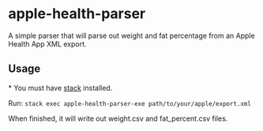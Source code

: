 # apple-health-parser

A simple parser that will parse out weight and fat percentage from an Apple Health App XML export.

## Usage

\* You must have [stack](https://docs.haskellstack.org/en/stable/README/) installed.

Run: `stack exec apple-health-parser-exe path/to/your/apple/export.xml`

When finished, it will write out weight.csv and fat_percent.csv files.
